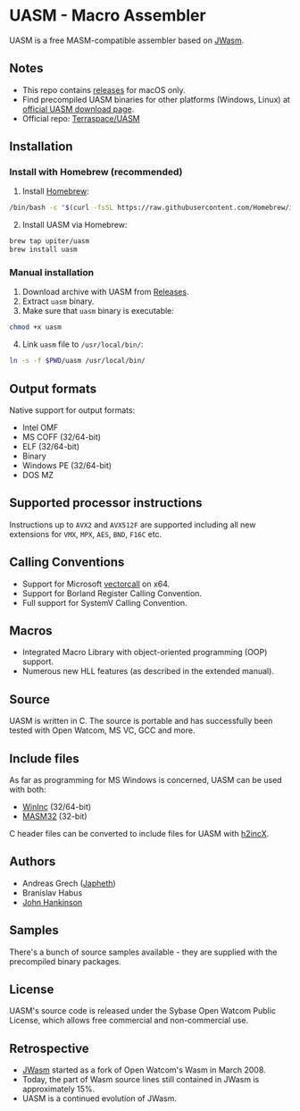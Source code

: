 # UASM - Macro Assembler

UASM is a free MASM-compatible assembler based on [JWasm](https://www.japheth.de/JWasm.html).

## Notes

- This repo contains [releases](https://github.com/upiter/uasmac/releases) for macOS only.
- Find precompiled UASM binaries for other platforms (Windows, Linux) at [official UASM download page](http://www.terraspace.co.uk/uasm.html).
- Official repo: [Terraspace/UASM](https://github.com/Terraspace/UASM)

## Installation

### Install with Homebrew (recommended)

1. Install [Homebrew](https://brew.sh):

```sh
/bin/bash -c "$(curl -fsSL https://raw.githubusercontent.com/Homebrew/install/master/install.sh)"
```

2. Install UASM via Homebrew:

```sh
brew tap upiter/uasm
brew install uasm
```

### Manual installation

1. Download archive with UASM from [Releases](https://github.com/upiter/uasmac/releases).
2. Extract `uasm` binary.
3. Make sure that `uasm` binary is executable:
```sh
chmod +x uasm
```

4. Link `uasm` file to `/usr/local/bin/`:
```sh
ln -s -f $PWD/uasm /usr/local/bin/
```


## Output formats

Native support for output formats:
- Intel OMF
- MS COFF (32/64-bit)
- ELF (32/64-bit)
- Binary
- Windows PE (32/64-bit)
- DOS MZ

## Supported processor instructions

Instructions up to `AVX2` and `AVX512F` are supported including all new extensions for `VMX`, `MPX`, `AES`, `BND`, `F16C` etc.

## Calling Conventions

- Support for Microsoft [vectorcall](https://docs.microsoft.com/en-us/cpp/cpp/vectorcall) on x64.
- Support for Borland Register Calling Convention.
- Full support for SystemV Calling Convention.

## Macros

- Integrated Macro Library with object-oriented programming (OOP) support.
- Numerous new HLL features (as described in the extended manual).

## Source

UASM is written in C. The source is portable and has successfully been tested with Open Watcom, MS VC, GCC and more.

## Include files

As far as programming for MS Windows is concerned, UASM can be used with both:
- [WinInc](http://www.terraspace.co.uk/uasm.html#p7) (32/64-bit)
- [MASM32](http://www.masm32.com) (32-bit)

C header files can be converted to include files for UASM with [h2incX](http://www.terraspace.co.uk/uasm.html#p6).

## Authors

- Andreas Grech ([Japheth](https://www.japheth.de/contact.html))
- Branislav Habus
- [John Hankinson](https://github.com/Terraspace/UASM/commits?author=john-terraspace)

## Samples

There's a bunch of source samples available - they are supplied with the precompiled binary packages.

## License

UASM's source code is released under the Sybase Open Watcom Public License, which allows free commercial and non-commercial use.

## Retrospective

- [JWasm](https://github.com/Baron-von-Riedesel/JWasm) started as a fork of Open Watcom's Wasm in March 2008.
- Today, the part of Wasm source lines still contained in JWasm is approximately 15%.
- UASM is a continued evolution of JWasm.
